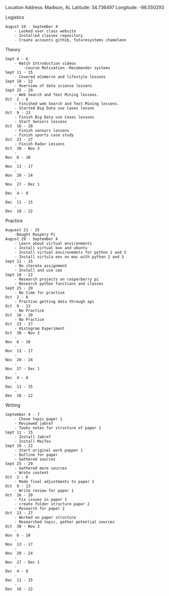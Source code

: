 Location
	Address: Madison, AL
	Latitude: 34.736497
	Longitude: -86.550293

Logistics

	August 29 - September 4
		- Looked over class website
		- Installed classes repository
		- Create accounts githib, futuresystems chameleon
		
	
Theory

	Sept 4 - 6
		- Watch Introduction videos
			-Course Motivation -Recomender systems
	Sept 11 - 15
		- Covered eComerce and lifestyle lessons
	Sept 18 - 22
		- Overview of data science lessons
	Sept 25 - 29
		- Web Search and Text Mining lessons.
	Oct  2 - 6
		- Finished web Search and Text Mining lessons.
		- Started Big Data use Cases lesson
	Oct  9 - 13
		- Finish Big Data use Cases lessons
		- Start Sensors lessons
	Oct  16 - 20
		- Finish sensors lessons
		- Finish sports case study
	Oct  23 - 27
		- Finish Radar Lessons
	Oct  30 - Nov 3
		-
	Nov  6 - 10
		-
	Nov  13 - 17
		-
	Nov  20 - 24
		-
	Nov  27 - Dec 1
		-
	Dec  4 - 8
		-
	Dec  11 - 15
		-
	Dev  18 - 22
Practice

	Auguest 21 - 25
		-Bought Raspery Pi
	August 29 - September 4
		- Learn about virtual environments 
		- Install virtual box and ubuntu 
		- Install virtual environemnts for python 2 and 3
		- Install virtula env on mac with python 2 and 3
	Sept 11 - 15
		- Do iterate assignment
		- Install and use cms
	Sept 18 - 22
		- Research projects on rasperberry pi
		- Research python functions and classes 
	Sept 25 - 29
		- No time for practive
	Oct  2 - 6
		- Practive getting data through api
	Oct  9 - 13
		- No Practice
	Oct  16 - 20
		- No Practice
	Oct  23 - 27
		- Histogram Experiment
	Oct  30 - Nov 3
		-
	Nov  6 - 10
		-
	Nov  13 - 17
		-
	Nov  20 - 24
		-
	Nov  27 - Dec 1
		-
	Dec  4 - 8
		-
	Dec  11 - 15
		-
	Dev  18 - 22
Writing

	September 4 - 7
		- Chose topic paper 1
		- Reviewed jabref
		- Tooks notes for structure of paper 1		
	Sept 11 - 15
		- Install Jabref
		- Install MacTex
	Sept 18 - 22
		- Start original work papper 1
		- Outline for paper
		- Gathered sources
	Sept 25 - 29
		- Gathered more sources
		- Wrote content 
	Oct  2 - 6
		- Made final adjustments to paper 1
	Oct  9 - 13
		- Write review for paper 1
	Oct  16 - 20
		- Fix issues in paper 1
		- create folder structure paper 2
		- Research for paper 2
	Oct  23 - 27
		- Worked on paper structure
		- Researched topic, gather potential sources
	Oct  30 - Nov 3
		-
	Nov  6 - 10
		-
	Nov  13 - 17
		-
	Nov  20 - 24
		-
	Nov  27 - Dec 1
		-
	Dec  4 - 8
		-
	Dec  11 - 15
		-
	Dev  18 - 22
	







 
